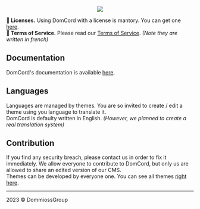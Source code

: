 <p align="center"><img src="https://domcord.dommioss.fr/assets/images/domcord.ico"></p>

**🚧 Licenses.** Using DomCord with a license is mantory. You can get one [here](https://domcord.dommioss.fr/?page=licenses "here").  
**🚨 Terms of Service.** Please read our [Terms of Service](https://dommioss.fr/cgu "Terms of Service"). *(Note they are written in french)*  

## Documentation
DomCord's documentation is available [here](https://docs.domcord.dommioss.fr/ "here"). 

## Languages
Languages are managed by themes. You are so invited to create / edit a theme using you language to translate it.  
DomCord is defaulty written in English. *(However, we planned to create a real translation system)*

## Contribution
If you find any security breach, please contact us in order to fix it immediately. We allow everyone to contribute to DomCord, but only us are allowed to share an edited version of our CMS.  
Themes can be developed by everyone one. You can see all themes [right here](https://domcord.dommioss.fr/?page=resources "right here").

------------
2023 © DommiossGroup 
